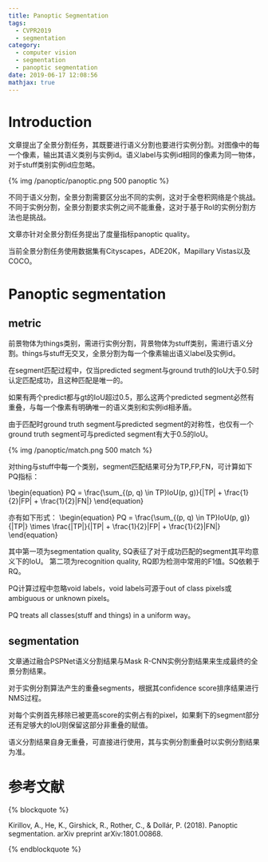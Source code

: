 ```yaml
---
title: Panoptic Segmentation
tags:
  - CVPR2019
  - segmentation
category:
  - computer vision
  - segmentation
  - panoptic segmentation
date: 2019-06-17 12:08:56
mathjax: true
---
```


# Introduction

文章提出了全景分割任务，其既要进行语义分割也要进行实例分割。对图像中的每一个像素，输出其语义类别与实例id。语义label与实例id相同的像素为同一物体，对于stuff类别实例id应忽略。

{% img /panoptic/panoptic.png 500 panoptic %}

不同于语义分割，全景分割需要区分出不同的实例，这对于全卷积网络是个挑战。不同于实例分割，全景分割要求实例之间不能重叠，这对于基于RoI的实例分割方法也是挑战。

文章亦针对全景分割任务提出了度量指标panoptic quality。

当前全景分割任务使用数据集有Cityscapes，ADE20K，Mapillary Vistas以及COCO。

# Panoptic segmentation

## metric

前景物体为things类别，需进行实例分割，背景物体为stuff类别，需进行语义分割。things与stuff无交叉，全景分割为每一个像素输出语义label及实例id。

在segment匹配过程中，仅当predicted segment与ground truth的IoU大于0.5时认定匹配成功，且这种匹配是唯一的。

如果有两个predict都与gt的IoU超过0.5，那么这两个predicted segment必然有重叠，与每一个像素有明确唯一的语义类别和实例id相矛盾。

由于匹配时ground truth segment与predicted segment的对称性，也仅有一个ground truth segment可与predicted segment有大于0.5的IoU。

{% img /panoptic/match.png 500 match %}

对thing与stuff中每一个类别，segment匹配结果可分为TP,FP,FN，可计算如下PQ指标：

\begin{equation}
    PQ = \frac{\sum_{(p, q) \in TP}IoU(p, g)}{|TP| + \frac{1}{2}|FP| + \frac{1}{2}|FN|}
\end{equation}

亦有如下形式：
\begin{equation}
    PQ = \frac{\sum_{(p, q) \in TP}IoU(p, g)}{|TP|} \times \frac{|TP|}{|TP| + \frac{1}{2}|FP| + \frac{1}{2}|FN|}
\end{equation}

其中第一项为segmentation quality, SQ表征了对于成功匹配的segment其平均意义下的IoU。
第二项为recognition quality, RQ即为检测中常用的F1值。SQ依赖于RQ。

PQ计算过程中忽略void labels，void labels可源于out of class pixels或ambiguous or unknown pixels。

PQ treats all classes(stuff and things) in a uniform way。

## segmentation

文章通过融合PSPNet语义分割结果与Mask R-CNN实例分割结果来生成最终的全景分割结果。

对于实例分割算法产生的重叠segments，根据其confidence score排序结果进行NMS过程。

对每个实例首先移除已被更高score的实例占有的pixel，如果剩下的segment部分还有足够大的IoU则保留这部分非重叠的赋值。

语义分割结果自身无重叠，可直接进行使用，其与实例分割重叠时以实例分割结果为准。

# 参考文献

{% blockquote %}

Kirillov, A., He, K., Girshick, R., Rother, C., & Dollár, P. (2018). Panoptic segmentation. arXiv preprint arXiv:1801.00868.

{% endblockquote %}
